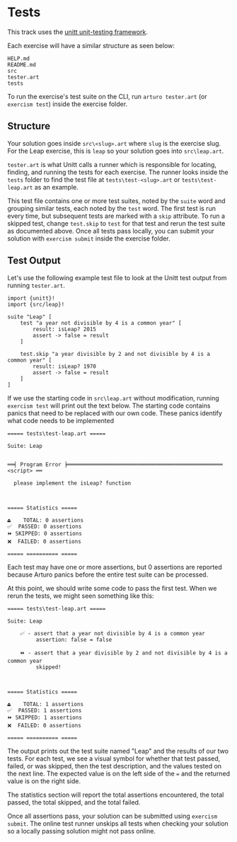 # Tests

This track uses the [unitt unit-testing framework][unitt].

Each exercise will have a similar structure as seen below:

```
HELP.md
README.md
src
tester.art
tests
```

To run the exercise's test suite on the CLI, run `arturo tester.art` (or `exercism test`) inside the exercise folder.

## Structure

Your solution goes inside `src\<slug>.art` where `slug` is the exercise slug.
For the Leap exercise, this is `leap` so your solution goes into `src\leap.art`.

`tester.art` is what Unitt calls a runner which is responsible for locating, finding, and running the tests for each exercise.
The runner looks inside the `tests` folder to find the test file at `tests\test-<slug>.art` or `tests\test-leap.art` as an example.

This test file contains one or more test suites, noted by the `suite` word and grouping similar tests, each noted by the `test` word.
The first test is run every time, but subsequent tests are marked with a `skip` attribute.
To run a skipped test, change `test.skip` to `test` for that test and rerun the test suite as documented above.
Once all tests pass locally, you can submit your solution with `exercism submit` inside the exercise folder.

## Test Output

Let's use the following example test file to look at the Unitt test output from running `tester.art`.

```arturo
import {unitt}!
import {src/leap}!

suite "Leap" [
    test "a year not divisible by 4 is a common year" [
        result: isLeap? 2015
        assert -> false = result
    ]

    test.skip "a year divisible by 2 and not divisible by 4 is a common year" [
        result: isLeap? 1970
        assert -> false = result
    ]
]
```

If we use the starting code in `src\leap.art` without modification,
running `exercism test` will print out the text below.
The starting code contains panics that need to be replaced with our own code.
These panics identify what code needs to be implemented

```plaintext
===== tests\test-leap.art =====

Suite: Leap 


══╡ Program Error ╞═════════════════════════════════════════════════ <script> ══

  please implement the isLeap? function



===== Statistics =====

⏏️    TOTAL: 0 assertions
✅  PASSED: 0 assertions
⏩ SKIPPED: 0 assertions
❌  FAILED: 0 assertions

===== ========== =====
```

Each test may have one or more assertions, but 0 assertions are reported because Arturo panics before the entire test suite can be processed.

At this point, we should write some code to pass the first test. When we rerun the tests, we might seen something like this:

```plaintext
===== tests\test-leap.art =====

Suite: Leap

    ✅ - assert that a year not divisible by 4 is a common year
         assertion: false = false

    ⏩ - assert that a year divisible by 2 and not divisible by 4 is a common year 
         skipped!



===== Statistics =====

⏏️    TOTAL: 1 assertions
✅  PASSED: 1 assertions
⏩ SKIPPED: 1 assertions
❌  FAILED: 0 assertions

===== ========== =====
```

The output prints out the test suite named "Leap" and the results of our two tests.
For each test, we see a visual symbol for whether that test passed, failed, or was skipped, then the test description, and the values tested on the next line. 
The expected value is on the left side of the `=` and the returned value is on the right side.

The statistics section will report the total assertions encountered, the total passed, the total skipped, and the total failed.

Once all assertions pass, your solution can be submitted using `exercism submit`.
The online test runner unskips all tests when checking your solution so a locally passing solution might not pass online.

[unitt]: [https://unitt.pkgr.art/]
